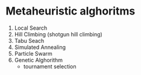 # Metaheuristic alghoritms

1. Local Search
2. Hill Climbing (shotgun hill climbing)
3. Tabu Seach
4. Simulated Annealing
5. Particle Swarm
6. Genetic Alghorithm
	- tournament selection
